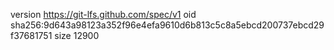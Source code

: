 version https://git-lfs.github.com/spec/v1
oid sha256:9d643a98123a352f96e4efa9610d6b813c5c8a5ebcd200737ebcd29f37681751
size 12900
